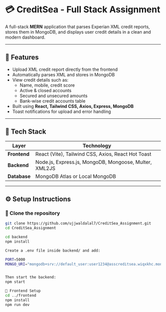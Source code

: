 # 💳 CreditSea - Full Stack Assignment

A full-stack **MERN** application that parses Experian XML credit reports, stores them in MongoDB, and displays user credit details in a clean and modern dashboard.

---

## 🚀 Features

- Upload XML credit report directly from the frontend  
- Automatically parses XML and stores in MongoDB  
- View credit details such as:
  - Name, mobile, credit score  
  - Active & closed accounts  
  - Secured and unsecured amounts  
  - Bank-wise credit accounts table  
- Built using **React, Tailwind CSS, Axios, Express, MongoDB**  
- Toast notifications for upload and error handling

---

## 🧩 Tech Stack

| Layer | Technology |
|--------|-------------|
| **Frontend** | React (Vite), Tailwind CSS, Axios, React Hot Toast |
| **Backend** | Node.js, Express.js, MongoDB, Mongoose, Multer, XML2JS |
| **Database** | MongoDB Atlas or Local MongoDB |

---

## ⚙️ Setup Instructions

### 🔹 Clone the repository
```bash
git clone https://github.com/ujjwaldalal7/CreditSea_Assignment.git
cd CreditSea_Assignment

cd backend
npm install

Create a .env file inside backend/ and add:

PORT=5000
MONGO_URI="mongodb+srv://default_user:user1234@asscreditsea.wiqxkhc.mongodb.net/creditsea"


Then start the backend:
npm start

🔹 Frontend Setup
cd ../frontend
npm install
npm run dev
